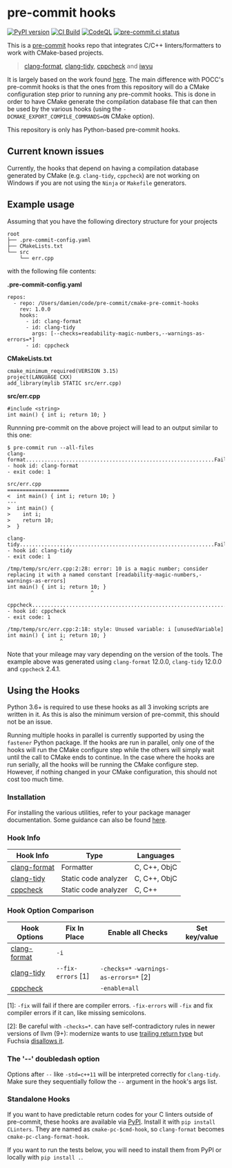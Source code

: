 # pre-commit hooks

[![PyPI version](https://badge.fury.io/py/cmake-pre-commit-hooks.svg)](https://badge.fury.io/py/cmake-pre-commit-hooks) [![CI Build](https://github.com/Takishima/cmake-pre-commit-hooks/actions/workflows/ci.yml/badge.svg)](https://github.com/Takishima/cmake-pre-commit-hooks/actions/workflows/ci.yml) [![CodeQL](https://github.com/Takishima/cmake-pre-commit-hooks/actions/workflows/codeql-analysis.yml/badge.svg)](https://github.com/Takishima/cmake-pre-commit-hooks/actions/workflows/codeql-analysis.yml) [![pre-commit.ci status](https://results.pre-commit.ci/badge/github/Takishima/cmake-pre-commit-hooks/main.svg)](https://results.pre-commit.ci/latest/github/Takishima/cmake-pre-commit-hooks/main)


This is a [pre-commit](https://pre-commit.com) hooks repo that integrates C/C++ linters/formatters to work with CMake-based projects.
> [clang-format](https://clang.llvm.org/docs/ClangFormatStyleOptions.html),
[clang-tidy](https://clang.llvm.org/extra/clang-tidy/),
[cppcheck](http://cppcheck.sourceforge.net/) and
[iwyu](https://include-what-you-use.org/)

It is largely based on the work found [here](https://github.com/pocc/pre-commit-hooks). The main difference with POCC's
pre-commit hooks is that the ones from this repository will do a CMake configuration step prior to running any
pre-commit hooks. This is done in order to have CMake generate the compilation database file that can then be used by
the various hooks (using the `-DCMAKE_EXPORT_COMPILE_COMMANDS=ON` CMake option).

This repository is only has Python-based pre-commit hooks.

## Current known issues

Currently, the hooks that depend on having a compilation database generated by CMake (e.g. `clang-tidy`, `cppcheck`) are
not working on Windows if you are not using the `Ninja` or `Makefile` generators.


## Example usage

Assuming that you have the following directory structure for your projects

    root
    ├── .pre-commit-config.yaml
    ├── CMakeLists.txt
    └── src
        └── err.cpp

with the following file contents:

__.pre-commit-config.yaml__

    repos:
      - repo: /Users/damien/code/pre-commit/cmake-pre-commit-hooks
        rev: 1.0.0
        hooks:
          - id: clang-format
          - id: clang-tidy
            args: [--checks=readability-magic-numbers,--warnings-as-errors=*]
          - id: cppcheck


__CMakeLists.txt__

    cmake_minimum_required(VERSION 3.15)
    project(LANGUAGE CXX)
    add_library(mylib STATIC src/err.cpp)

__src/err.cpp__

    #include <string>
    int main() { int i; return 10; }

Runnning pre-commit on the above project will lead to an output similar to this one:

    $ pre-commit run --all-files
    clang-format.............................................................Failed
    - hook id: clang-format
    - exit code: 1

    src/err.cpp
    ====================
    <  int main() { int i; return 10; }
    ---
    >  int main() {
    >    int i;
    >    return 10;
    >  }

    clang-tidy...............................................................Failed
    - hook id: clang-tidy
    - exit code: 1

    /tmp/temp/src/err.cpp:2:28: error: 10 is a magic number; consider replacing it with a named constant [readability-magic-numbers,-warnings-as-errors]
    int main() { int i; return 10; }
                               ^

    cppcheck.................................................................Failed
    - hook id: cppcheck
    - exit code: 1

    /tmp/temp/src/err.cpp:2:18: style: Unused variable: i [unusedVariable]
    int main() { int i; return 10; }
                     ^

Note that your mileage may vary depending on the version of the tools. The example above was generated using
`clang-format` 12.0.0, `clang-tidy` 12.0.0 and `cppcheck` 2.4.1.

## Using the Hooks

Python 3.6+ is required to use these hooks as all 3 invoking scripts are written in it. As this is also the minimum
version of pre-commit, this should not be an issue.

Running multiple hooks in parallel is currently supported by using the `fastener` Python package. If the hooks are run
in parallel, only one of the hooks will run the CMake configure step while the others will simply wait until the call to
CMake ends to continue. In the case where the hooks are run serially, all the hooks will be running the CMake configure
step. However, if nothing changed in your CMake configuration, this should not cost too much time.


### Installation

For installing the various utilities, refer to your package manager documentation. Some guidance can also be found
[here](https://github.com/pocc/pre-commit-hooks#installation).


### Hook Info

| Hook Info                                                                | Type                 | Languages                             |
| ------------------------------------------------------------------------ | -------------------- | ------------------------------------- |
| [clang-format](https://clang.llvm.org/docs/ClangFormatStyleOptions.html) | Formatter            | C, C++, ObjC                          |
| [clang-tidy](https://clang.llvm.org/extra/clang-tidy/)                   | Static code analyzer | C, C++, ObjC                          |
| [cppcheck](http://cppcheck.sourceforge.net/)                             | Static code analyzer | C, C++                                |


### Hook Option Comparison

| Hook Options                                                             | Fix In Place | Enable all Checks                             | Set key/value |
| ------------------------------------------------------------------------ | ------------ | --------------------------------------------- | --------------- |
| [clang-format](https://clang.llvm.org/docs/ClangFormatStyleOptions.html) | `-i`         |                   | |
| [clang-tidy](https://clang.llvm.org/extra/clang-tidy/)                   | `--fix-errors` [1] | `-checks=*` `-warnings-as-errors=*` [2] | |
| [cppcheck](http://cppcheck.sourceforge.net/)                             |  | `-enable=all` | |

[1]: `-fix` will fail if there are compiler errors. `-fix-errors` will `-fix` and fix compiler errors if it can, like missing semicolons.

[2]: Be careful with `-checks=*`.  can have self-contradictory rules in newer versions of llvm (9+): modernize wants to use [trailing return type](https://clang.llvm.org/extra/clang-tidy/checks/modernize-use-trailing-return-type.html) but Fuchsia [disallows it](https://clang.llvm.org/extra/clang-tidy/checks/fuchsia-trailing-return.html).


### The '--' doubledash option

Options after `--` like `-std=c++11` will be interpreted correctly for `clang-tidy`. Make sure they sequentially follow
the `--` argument in the hook's args list.


### Standalone Hooks

If you want to have predictable return codes for your C linters outside of pre-commit, these hooks are available via
[PyPI](https://pypi.org/project/CLinters/).  Install it with `pip install CLinters`.  They are named as `cmake-pc-$cmd-hook`, so
`clang-format` becomes `cmake-pc-clang-format-hook`.

If you want to run the tests below, you will need to install them from PyPI or locally with `pip install .`.
